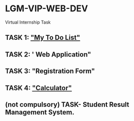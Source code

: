 # LGM-VIP-WEB-DEV
Virtual Internship Task

## TASK 1: ["My To Do List"](https://github.com/anishakshyp/LGM-VIP-WEB-DEV/tree/main/TASK1)

## TASK 2: ' Web Application"

## TASK 3: "Registration Form"

## TASK 4: ["Calculator"](https://github.com/anishakshyp/LGM-VIP-WEB-DEV/tree/main/TASK4)

## (not compulsory) TASK- Student Result Management System.
